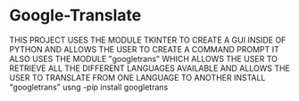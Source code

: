# Google-Translate
THIS PROJECT USES THE MODULE TKINTER TO CREATE A GUI INSIDE OF PYTHON AND ALLOWS THE USER TO CREATE A COMMAND PROMPT
IT ALSO USES THE MODULE "googletrans" WHICH ALLOWS THE USER TO RETRIEVE ALL THE DIFFERENT LANGUAGES AVAILABLE AND ALLOWS THE USER TO TRANSLATE FROM ONE LANGUAGE TO ANOTHER
INSTALL "googletrans" usng -pip install googletrans
